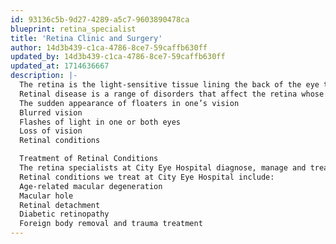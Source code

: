 ```yaml
---
id: 93136c5b-9d27-4289-a5c7-9603890478ca
blueprint: retina_specialist
title: 'Retina Clinic and Surgery'
author: 14d3b439-c1ca-4786-8ce7-59caffb630ff
updated_by: 14d3b439-c1ca-4786-8ce7-59caffb630ff
updated_at: 1714636667
description: |-
  The retina is the light-sensitive tissue lining the back of the eye that converts light into neural signs for the brain to interpret as the images we see.
  Retinal disease is a range of disorders that affect the retina whose early symptoms include:
  The sudden appearance of floaters in one’s vision
  Blurred vision
  Flashes of light in one or both eyes
  Loss of vision
  Retinal conditions

  Treatment of Retinal Conditions 
  The retina specialists at City Eye Hospital diagnose, manage and treat diseases that affect the retina and the vitreous—the middle of the eye is filled with a clear gel called vitreous that is attached to the retina.
  Retinal conditions we treat at City Eye Hospital include:
  Age-related macular degeneration 
  Macular hole 
  Retinal detachment
  Diabetic retinopathy 
  Foreign body removal and trauma treatment
---
```

